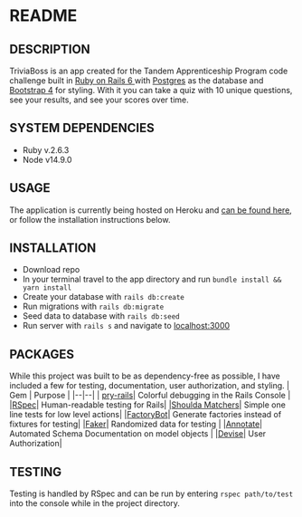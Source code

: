 #  README

  
## DESCRIPTION
TriviaBoss is an app created for the Tandem Apprenticeship Program code challenge built in [Ruby on Rails 6 ](https://rubyonrails.org/) with [Postgres](https://github.com/ged/ruby-pg) as the database and [Bootstrap 4](https://getbootstrap.com/) for styling. With it you can take a quiz with 10 unique questions, see your results, and see your scores over time.


## SYSTEM DEPENDENCIES
-  Ruby v.2.6.3
- Node v14.9.0


## USAGE
The application is currently being hosted on Heroku and [can be found here](https://sleepy-anchorage-99280.herokuapp.com/), or follow the installation instructions below.
  
  
## INSTALLATION
- Download repo
- In your terminal travel to the app directory and run `bundle install && yarn install`
- Create your database with `rails db:create`
- Run migrations with `rails db:migrate`
- Seed data to database with `rails db:seed`
- Run server with `rails s` and navigate to [localhost:3000](localhost:3000)
  

## PACKAGES
While this project was built to be as dependency-free as possible, I have included a few for testing, documentation, user authorization, and styling.
| Gem | Purpose  |
|--|--|
| [pry-rails](https://github.com/rweng/pry-rails)| Colorful debugging in the Rails Console |
|[RSpec](https://github.com/rspec/rspec-rails)| Human-readable testing for Rails|
|[Shoulda Matchers](https://github.com/thoughtbot/shoulda-matchers)| Simple one line tests for low level actions|
|[FactoryBot](https://github.com/thoughtbot/factory_bot_rails)| Generate factories instead of fixtures for testing|
|[Faker](https://github.com/faker-ruby/faker)| Randomized data for testing |
|[Annotate](https://github.com/ctran/annotate_models)| Automated Schema Documentation on model objects |
|[Devise](https://github.com/heartcombo/devise)| User Authorization|

## TESTING
Testing is handled by RSpec and can be run by entering `rspec path/to/test` into the console while in the project directory.
